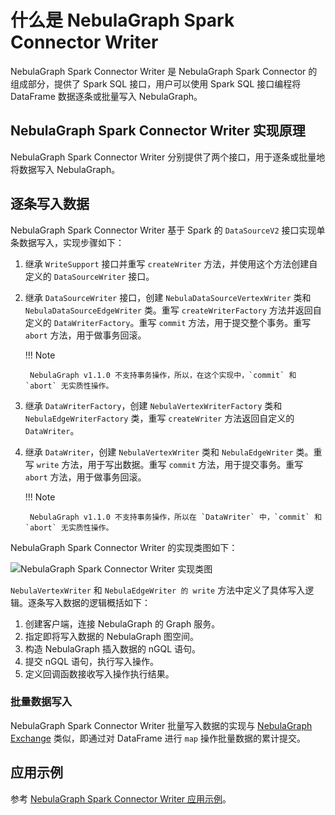 # 什么是 NebulaGraph Spark Connector Writer

NebulaGraph Spark Connector Writer 是 NebulaGraph Spark Connector 的组成部分，提供了 Spark SQL 接口，用户可以使用 Spark SQL 接口编程将 DataFrame 数据逐条或批量写入 NebulaGraph。

## NebulaGraph Spark Connector Writer 实现原理

NebulaGraph Spark Connector Writer 分别提供了两个接口，用于逐条或批量地将数据写入 NebulaGraph。

## 逐条写入数据

NebulaGraph Spark Connector Writer 基于 Spark 的 `DataSourceV2` 接口实现单条数据写入，实现步骤如下：

1. 继承 `WriteSupport` 接口并重写 `createWriter` 方法，并使用这个方法创建自定义的 `DataSourceWriter` 接口。
2. 继承 `DataSourceWriter` 接口，创建 `NebulaDataSourceVertexWriter` 类和 `NebulaDataSourceEdgeWriter` 类。重写 `createWriterFactory` 方法并返回自定义的 `DataWriterFactory`。重写 `commit` 方法，用于提交整个事务。重写 `abort` 方法，用于做事务回滚。

    !!! Note

        NebulaGraph v1.1.0 不支持事务操作，所以，在这个实现中，`commit` 和 `abort` 无实质性操作。

3. 继承 `DataWriterFactory`，创建 `NebulaVertexWriterFactory` 类和 `NebulaEdgeWriterFactory` 类，重写 `createWriter` 方法返回自定义的 `DataWriter`。
4. 继承 `DataWriter`，创建 `NebulaVertexWriter` 类和 `NebulaEdgeWriter` 类。重写 `write` 方法，用于写出数据。重写 `commit` 方法，用于提交事务。重写 `abort` 方法，用于做事务回滚。

    !!! Note

        NebulaGraph v1.1.0 不支持事务操作，所以在 `DataWriter` 中，`commit` 和 `abort` 无实质性操作。

NebulaGraph Spark Connector Writer 的实现类图如下：

![NebulaGraph Spark Connector Writer 实现类图](https://docs-cdn.nebula-graph.com.cn/figures/sc-ug-002.png "NebulaGraph Spark Connector Writer 实现类图")

`NebulaVertexWriter` 和 `NebulaEdgeWriter 的 write` 方法中定义了具体写入逻辑。逐条写入数据的逻辑概括如下：

1. 创建客户端，连接 NebulaGraph 的 Graph 服务。
2. 指定即将写入数据的 NebulaGraph 图空间。
3. 构造 NebulaGraph 插入数据的 nGQL 语句。
4. 提交 nGQL 语句，执行写入操作。
5. 定义回调函数接收写入操作执行结果。

### 批量数据写入

NebulaGraph Spark Connector Writer 批量写入数据的实现与 [NebulaGraph Exchange](../../nebula-exchange/about-exchange/ex-ug-what-is-exchange.md) 类似，即通过对 DataFrame 进行 `map` 操作批量数据的累计提交。

## 应用示例

参考 [NebulaGraph Spark Connector Writer 应用示例](sc-ug-writer-example.md)。
